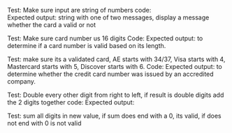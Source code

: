 




Test: Make sure input are string of numbers code:  
Expected output: string with one of two messages, display a message whether the card a valid or not 

Test: Make sure card number us 16 digits Code:  Expected output: to determine if a card number is valid based on its length.







Test: make sure its a validated card, AE starts with 34/37, Visa starts with 4,  Mastercard starts with 5, Discover starts with 6. Code: Expected output: to determine whether the credit card number was issued by an accredited company.


Test: Double every other digit from right to left, if result is double digits add the 2 digits together code:  Expected output:


Test: sum all digits in new value, if sum does end with a 0, its valid, if does not end with 0 is not valid 



